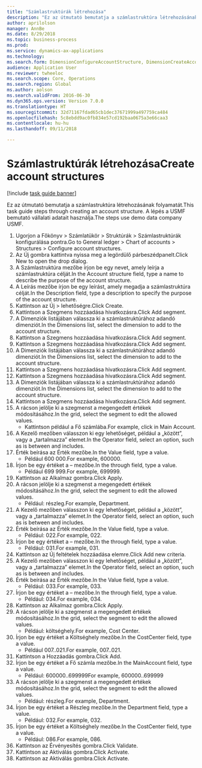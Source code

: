 ```yaml
--- 
title: "Számlastruktúrák létrehozása"
description: "Ez az útmutató bemutatja a számlastruktúra létrehozásának folyamatát."
author: aprilolson
manager: AnnBe
ms.date: 8/29/2018
ms.topic: business-process
ms.prod: 
ms.service: dynamics-ax-applications
ms.technology: 
ms.search.form: DimensionConfigureAccountStructure, DimensionCreateAccountStructure, DimensionHierarchyAddLevel, DimensionHierarchyConstraintActivate
audience: Application User
ms.reviewer: twheeloc
ms.search.scope: Core, Operations
ms.search.region: Global
ms.author: aolson
ms.search.validFrom: 2016-06-30
ms.dyn365.ops.version: Version 7.0.0
ms.translationtype: HT
ms.sourcegitcommit: 32d71167fdad65cb1dec37671999a497759ca484
ms.openlocfilehash: 5c8ebdd9ac0fb834e57cd192baa0675a3e66caa3
ms.contentlocale: hu-hu
ms.lasthandoff: 09/11/2018

---
```

# <a name="create-account-structures"></a><span data-ttu-id="d895f-103">Számlastruktúrák létrehozása</span><span class="sxs-lookup"><span data-stu-id="d895f-103">Create account structures</span></span>

[!include [task guide banner](../../includes/task-guide-banner.md)]

<span data-ttu-id="d895f-104">Ez az útmutató bemutatja a számlastruktúra létrehozásának folyamatát.</span><span class="sxs-lookup"><span data-stu-id="d895f-104">This task guide steps through creating an account structure.</span></span> <span data-ttu-id="d895f-105">A lépés a USMF bemutató vállalati adatait használja.</span><span class="sxs-lookup"><span data-stu-id="d895f-105">The steps use demo data company USMF.</span></span>

1. <span data-ttu-id="d895f-106">Ugorjon a Főkönyv > Számlatükör > Struktúrák > Számlastruktúrák konfigurálása pontra.</span><span class="sxs-lookup"><span data-stu-id="d895f-106">Go to General ledger > Chart of accounts > Structures > Configure account structures.</span></span>
2. <span data-ttu-id="d895f-107">Az Új gombra kattintva nyissa meg a legördülő párbeszédpanelt.</span><span class="sxs-lookup"><span data-stu-id="d895f-107">Click New to open the drop dialog.</span></span>
3. <span data-ttu-id="d895f-108">A Számlastruktúra mezőbe írjon be egy nevet, amely leírja a számlastruktúra célját.</span><span class="sxs-lookup"><span data-stu-id="d895f-108">In the Account structure field, type a name to describe the purpose of the account structure.</span></span>
4. <span data-ttu-id="d895f-109">A Leírás mezőbe írjon be egy leírást, amely megadja a számlastruktúra célját.</span><span class="sxs-lookup"><span data-stu-id="d895f-109">In the Description field, type a description to specify the purpose of the account structure.</span></span>
5. <span data-ttu-id="d895f-110">Kattintson az Új > lehetőségre.</span><span class="sxs-lookup"><span data-stu-id="d895f-110">Click Create.</span></span>
6. <span data-ttu-id="d895f-111">Kattintson a Szegmens hozzáadása hivatkozásra.</span><span class="sxs-lookup"><span data-stu-id="d895f-111">Click Add segment.</span></span>
7. <span data-ttu-id="d895f-112">A Dimenziók listájában válassza ki a számlastruktúrához adandó dimenziót.</span><span class="sxs-lookup"><span data-stu-id="d895f-112">In the Dimensions list, select the dimension to add to the account structure.</span></span>
8. <span data-ttu-id="d895f-113">Kattintson a Szegmens hozzáadása hivatkozásra.</span><span class="sxs-lookup"><span data-stu-id="d895f-113">Click Add segment.</span></span>
9. <span data-ttu-id="d895f-114">Kattintson a Szegmens hozzáadása hivatkozásra.</span><span class="sxs-lookup"><span data-stu-id="d895f-114">Click Add segment.</span></span>
10. <span data-ttu-id="d895f-115">A Dimenziók listájában válassza ki a számlastruktúrához adandó dimenziót.</span><span class="sxs-lookup"><span data-stu-id="d895f-115">In the Dimensions list, select the dimension to add to the account structure.</span></span>
11. <span data-ttu-id="d895f-116">Kattintson a Szegmens hozzáadása hivatkozásra.</span><span class="sxs-lookup"><span data-stu-id="d895f-116">Click Add segment.</span></span>
12. <span data-ttu-id="d895f-117">Kattintson a Szegmens hozzáadása hivatkozásra.</span><span class="sxs-lookup"><span data-stu-id="d895f-117">Click Add segment.</span></span>
13. <span data-ttu-id="d895f-118">A Dimenziók listájában válassza ki a számlastruktúrához adandó dimenziót.</span><span class="sxs-lookup"><span data-stu-id="d895f-118">In the Dimensions list, select the dimension to add to the account structure.</span></span>
14. <span data-ttu-id="d895f-119">Kattintson a Szegmens hozzáadása hivatkozásra.</span><span class="sxs-lookup"><span data-stu-id="d895f-119">Click Add segment.</span></span>
15. <span data-ttu-id="d895f-120">A rácson jelölje ki a szegmenst a megengedett értékek módosításához.</span><span class="sxs-lookup"><span data-stu-id="d895f-120">In the grid, select the segment to edit the allowed values.</span></span>
    * <span data-ttu-id="d895f-121">Kattintson például a Fő számlába.</span><span class="sxs-lookup"><span data-stu-id="d895f-121">For example, click in Main Account.</span></span>  
16. <span data-ttu-id="d895f-122">A Kezelő mezőben válasszon ki egy lehetőséget, például a „között”, vagy a „tartalmazza” elemet.</span><span class="sxs-lookup"><span data-stu-id="d895f-122">In the Operator field, select an option, such as is between and includes.</span></span>
17. <span data-ttu-id="d895f-123">Érték beírása az Érték mezőbe.</span><span class="sxs-lookup"><span data-stu-id="d895f-123">In the Value field, type a value.</span></span>
    * <span data-ttu-id="d895f-124">Például 600 000.</span><span class="sxs-lookup"><span data-stu-id="d895f-124">For example, 600000.</span></span>  
18. <span data-ttu-id="d895f-125">Írjon be egy értéket a – mezőbe.</span><span class="sxs-lookup"><span data-stu-id="d895f-125">In the through field, type a value.</span></span>
    * <span data-ttu-id="d895f-126">Például 699 999.</span><span class="sxs-lookup"><span data-stu-id="d895f-126">For example, 699999.</span></span>  
19. <span data-ttu-id="d895f-127">Kattintson az Alkalmaz gombra.</span><span class="sxs-lookup"><span data-stu-id="d895f-127">Click Apply.</span></span>
20. <span data-ttu-id="d895f-128">A rácson jelölje ki a szegmenst a megengedett értékek módosításához.</span><span class="sxs-lookup"><span data-stu-id="d895f-128">In the grid, select the segment to edit the allowed values.</span></span>
    * <span data-ttu-id="d895f-129">Például: részleg.</span><span class="sxs-lookup"><span data-stu-id="d895f-129">For example, Department.</span></span>  
21. <span data-ttu-id="d895f-130">A Kezelő mezőben válasszon ki egy lehetőséget, például a „között”, vagy a „tartalmazza” elemet.</span><span class="sxs-lookup"><span data-stu-id="d895f-130">In the Operator field, select an option, such as is between and includes.</span></span>
22. <span data-ttu-id="d895f-131">Érték beírása az Érték mezőbe.</span><span class="sxs-lookup"><span data-stu-id="d895f-131">In the Value field, type a value.</span></span>
    * <span data-ttu-id="d895f-132">Például: 022.</span><span class="sxs-lookup"><span data-stu-id="d895f-132">For example, 022.</span></span>  
23. <span data-ttu-id="d895f-133">Írjon be egy értéket a – mezőbe.</span><span class="sxs-lookup"><span data-stu-id="d895f-133">In the through field, type a value.</span></span>
    * <span data-ttu-id="d895f-134">Például: 031.</span><span class="sxs-lookup"><span data-stu-id="d895f-134">For example, 031.</span></span>  
24. <span data-ttu-id="d895f-135">Kattintson az Új feltételek hozzáadása elemre.</span><span class="sxs-lookup"><span data-stu-id="d895f-135">Click Add new criteria.</span></span>
25. <span data-ttu-id="d895f-136">A Kezelő mezőben válasszon ki egy lehetőséget, például a „között”, vagy a „tartalmazza” elemet.</span><span class="sxs-lookup"><span data-stu-id="d895f-136">In the Operator field, select an option, such as is between and includes.</span></span>
26. <span data-ttu-id="d895f-137">Érték beírása az Érték mezőbe.</span><span class="sxs-lookup"><span data-stu-id="d895f-137">In the Value field, type a value.</span></span>
    * <span data-ttu-id="d895f-138">Például: 033.</span><span class="sxs-lookup"><span data-stu-id="d895f-138">For example, 033.</span></span>  
27. <span data-ttu-id="d895f-139">Írjon be egy értéket a – mezőbe.</span><span class="sxs-lookup"><span data-stu-id="d895f-139">In the through field, type a value.</span></span>
    * <span data-ttu-id="d895f-140">Például: 034.</span><span class="sxs-lookup"><span data-stu-id="d895f-140">For example, 034.</span></span>  
28. <span data-ttu-id="d895f-141">Kattintson az Alkalmaz gombra.</span><span class="sxs-lookup"><span data-stu-id="d895f-141">Click Apply.</span></span>
29. <span data-ttu-id="d895f-142">A rácson jelölje ki a szegmenst a megengedett értékek módosításához.</span><span class="sxs-lookup"><span data-stu-id="d895f-142">In the grid, select the segment to edit the allowed values.</span></span>
    * <span data-ttu-id="d895f-143">Például: költséghely.</span><span class="sxs-lookup"><span data-stu-id="d895f-143">For example, Cost Center.</span></span>  
30. <span data-ttu-id="d895f-144">Írjon be egy értéket a Költséghely mezőbe.</span><span class="sxs-lookup"><span data-stu-id="d895f-144">In the CostCenter field, type a value.</span></span>
    * <span data-ttu-id="d895f-145">Például 007..021.</span><span class="sxs-lookup"><span data-stu-id="d895f-145">For example, 007..021.</span></span>  
31. <span data-ttu-id="d895f-146">Kattintson a Hozzáadás gombra.</span><span class="sxs-lookup"><span data-stu-id="d895f-146">Click Add.</span></span>
32. <span data-ttu-id="d895f-147">Írjon be egy értéket a Fő számla mezőbe.</span><span class="sxs-lookup"><span data-stu-id="d895f-147">In the MainAccount field, type a value.</span></span>
    * <span data-ttu-id="d895f-148">Például: 600000..699999</span><span class="sxs-lookup"><span data-stu-id="d895f-148">For example, 600000..699999</span></span>  
33. <span data-ttu-id="d895f-149">A rácson jelölje ki a szegmenst a megengedett értékek módosításához.</span><span class="sxs-lookup"><span data-stu-id="d895f-149">In the grid, select the segment to edit the allowed values.</span></span>
    * <span data-ttu-id="d895f-150">Például: részleg.</span><span class="sxs-lookup"><span data-stu-id="d895f-150">For example, Department.</span></span>  
34. <span data-ttu-id="d895f-151">Írjon be egy értéket a Részleg mezőbe.</span><span class="sxs-lookup"><span data-stu-id="d895f-151">In the Department field, type a value.</span></span>
    * <span data-ttu-id="d895f-152">Például: 032.</span><span class="sxs-lookup"><span data-stu-id="d895f-152">For example, 032.</span></span>  
35. <span data-ttu-id="d895f-153">Írjon be egy értéket a Költséghely mezőbe.</span><span class="sxs-lookup"><span data-stu-id="d895f-153">In the CostCenter field, type a value.</span></span>
    * <span data-ttu-id="d895f-154">Például: 086.</span><span class="sxs-lookup"><span data-stu-id="d895f-154">For example, 086.</span></span>  
36. <span data-ttu-id="d895f-155">Kattintson az Érvényesítés gombra.</span><span class="sxs-lookup"><span data-stu-id="d895f-155">Click Validate.</span></span>
37. <span data-ttu-id="d895f-156">Kattintson az Aktiválás gombra.</span><span class="sxs-lookup"><span data-stu-id="d895f-156">Click Activate.</span></span>
38. <span data-ttu-id="d895f-157">Kattintson az Aktiválás gombra.</span><span class="sxs-lookup"><span data-stu-id="d895f-157">Click Activate.</span></span>


